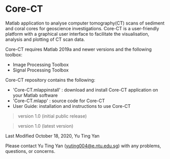 # Core-CT

Matlab application to analyse computer tomography(CT) scans of sediment and coral cores for geoscience investigations. Core-CT is a user-friendly platform with a graphical user interface to facilitate the visualisation, analysis and plotting of CT scan data.

Core-CT requires Matlab 2019a and newer versions and the following toolbox:
  - Image Processing Toolbox
  - Signal Processing Toolbox


Core-CT repository contains the following:
* 'Core-CT.mlappinstall' : download and install Core-CT application on your Matlab software
* 'Core-CT.mlapp' : source code for Core-CT
* User Guide: installation and instructions to use Core-CT


> version 1.0 (initial public release)

> version 1.0 (latest version)

Last Modified October 18, 2020, Yu Ting Yan



Please contact Yu Ting Yan (yuting004@e.ntu.edu.sg) with any problems, questions, or concerns.
